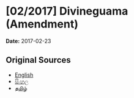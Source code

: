 # [02/2017] Divineguama (Amendment)

**Date:** 2017-02-23

## Original Sources

- [English](https://documents.gov.lk/view/acts/2017/2/02-2017_E.pdf)
- [සිංහල](https://documents.gov.lk/view/acts/2017/2/02-2017_S.pdf)
- [தமிழ்](https://documents.gov.lk/view/acts/2017/2/02-2017_T.pdf)
